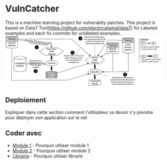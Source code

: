 # VulnCatcher
This is a machine learning project for vulnerabity patches.
This project is based on Data7 Tool(https://github.com/electricalwind/data7) for Labeled examples and each fix commits for unlabeled examples.
<img src = "image.pdf" title = "Co-Training" alt = "Cotraining">

## Deploiement

Expliquer dans cette section comment l'utilisateur va devoir s'y prendre pour déployer son application sur le net

## Coder avec

* [Module 1](http://www.sitedumodeleun.com) - Pourquoi utiliser module 1
* [Module 2](https://sitedumodeledeux.org) - Pourquoi utiliser module 2
* [Librairie](https://librarie.io) - Pourquoi utiliser librarie
